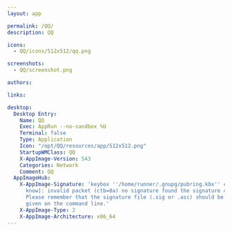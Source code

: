 ```yaml
---
layout: app

permalink: /QQ/
description: QQ

icons:
  - QQ/icons/512x512/qq.png

screenshots:
  - QQ/screenshot.png

authors:

links:

desktop:
  Desktop Entry:
    Name: QQ
    Exec: AppRun --no-sandbox %U
    Terminal: false
    Type: Application
    Icon: "/opt/QQ/resources/app/512x512.png"
    StartupWMClass: QQ
    X-AppImage-Version: 543
    Categories: Network
    Comment: QQ
  AppImageHub:
    X-AppImage-Signature: 'keybox ''/home/runner/.gnupg/pubring.kbx'' created [don''t
      know]: invalid packet (ctb=0a) no signature found the signature could not be verified.
      Please remember that the signature file (.sig or .asc) should be the first file
      given on the command line.'
    X-AppImage-Type: 2
    X-AppImage-Architecture: x86_64
---
```

